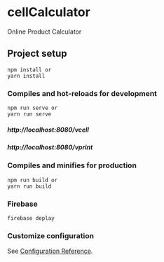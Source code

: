 # cellCalculator
Online Product Calculator

## Project setup
```
npm install or
yarn install 
```

### Compiles and hot-reloads for development
```
npm run serve or 
yarn run serve
```
##### http://localhost:8080/vcell
##### http://localhost:8080/vprint


### Compiles and minifies for production
```
npm run build or 
yarn run build
```


### Firebase
```
firebase deplay
```


### Customize configuration
See [Configuration Reference](https://cli.vuejs.org/config/).

